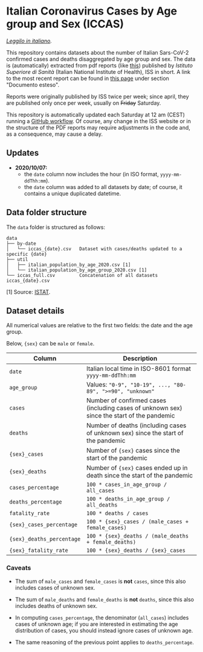 # Italian Coronavirus Cases by Age group and Sex (ICCAS)

_[Leggilo in italiano](README.it.md)._

This repository contains datasets about the number of Italian Sars-CoV-2 
confirmed cases and deaths disaggregated by age group and sex. 
The data is (automatically) extracted from pdf reports 
(like [this](https://www.epicentro.iss.it/coronavirus/bollettino/Bollettino-sorveglianza-integrata-COVID-19_30-marzo-2020.pdf)) 
published by _Istituto Superiore di Sanità_ (Italian National Institute of Health), 
ISS in short. A link to the most recent report can be found in
[this page](https://www.epicentro.iss.it/coronavirus/sars-cov-2-sorveglianza-dati)
under section "Documento esteso".

Reports were originally published by ISS twice per week; since april, they are 
published only once per week, usually on ~~Friday~~ Saturday.

This repository is automatically updated each Saturday at 12 am (CEST) running a
[GitHub workflow](.github/workflows/update-data.yaml).
Of course, any change in the ISS website or in the structure of the PDF reports 
may require adjustments in the code and, as a consequence, may cause a delay.


## Updates

- **2020/10/07:** 
    - the `date` column now includes the hour (in ISO format, `yyyy-mm-ddThh:mm`).
    - the `date` column was added to all datasets by date; of course, it contains
      a unique duplicated datetime.


## Data folder structure
The `data` folder is structured as follows:
```
data
├── by-date                    
│   └── iccas_{date}.csv   Dataset with cases/deaths updated to a specific {date}
├── util       
│   ├── italian_population_by_age_2020.csv [1]
│   └── italian_population_by_age_group_2020.csv [1]
└── iccas_full.csv         Concatenation of all datasets iccas_{date}.csv
```

[1] Source: [ISTAT](https://www.istat.it/it/popolazione-e-famiglie?dati).

## Dataset details

All numerical values are relative to the first two fields: the date and the age group.

Below, `{sex}` can be `male` or `female`.

| Column                    | Description                                                                                  |
|---------------------------|----------------------------------------------------------------------------------------------|
| `date`                    | Italian local time in ISO-8601 format `yyyy-mm-ddThh:mm`                                     |
| `age_group`               | Values: `"0-9", "10-19", ..., "80-89", ">=90", "unknown"`                                    |
| `cases`                   | Number of confirmed cases (including cases of unknown sex) since the start of the pandemic   |
| `deaths`                  | Number of deaths (including cases of unknown sex) since the start of the pandemic            |
| `{sex}_cases`             | Number of `{sex}` cases since the start of the pandemic                                      |
| `{sex}_deaths`            | Number of `{sex}` cases ended up in death since the start of the pandemic                    |
| `cases_percentage`        | `100 * cases_in_age_group / all_cases`                                                       |
| `deaths_percentage`       | `100 * deaths_in_age_group / all_deaths`                                                     |
| `fatality_rate`           | `100 * deaths / cases`                                                                       |
| `{sex}_cases_percentage`  | `100 * {sex}_cases / (male_cases + female_cases)`                                            |
| `{sex}_deaths_percentage` | `100 * {sex}_deaths / (male_deaths + female_deaths)`                                         | 
| `{sex}_fatality_rate`     | `100 * {sex}_deaths / {sex}_cases`                                                           |

### Caveats

- The sum of `male_cases` and `female_cases` is **not** `cases`, since this also
  includes cases of unknown sex.
   
- The sum of `male_deaths` and `female_deaths` is **not** `deaths`, since this 
  also includes deaths of unknown sex.

- In computing `cases_percentage`, the denominator (`all_cases`) includes
  cases of unknown age; if you are interested in estimating the age distribution
  of cases, you should instead ignore cases of unknown age.
  
- The same reasoning of the previous point applies to `deaths_percentage`.
